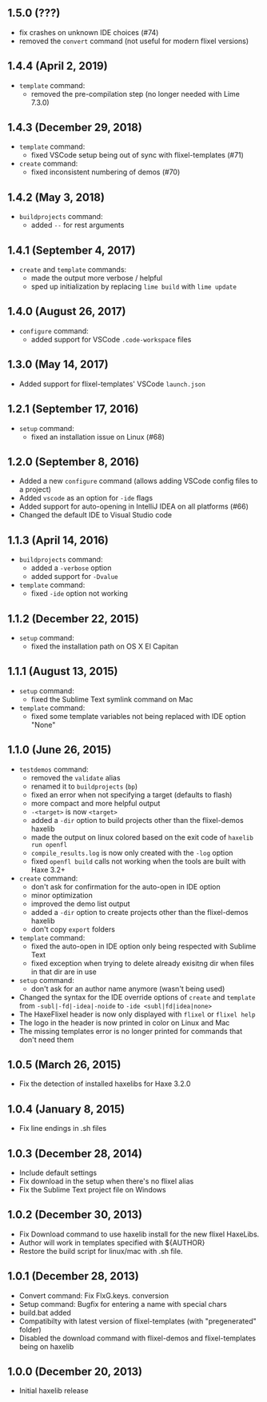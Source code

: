 1.5.0 (???)
------------------------------
* fix crashes on unknown IDE choices (#74)
* removed the `convert` command (not useful for modern flixel versions)

1.4.4 (April 2, 2019)
------------------------------
* `template` command:
	* removed the pre-compilation step (no longer needed with Lime 7.3.0)

1.4.3 (December 29, 2018)
------------------------------
* `template` command:
	* fixed VSCode setup being out of sync with flixel-templates (#71)
* `create` command:
	* fixed inconsistent numbering of demos (#70)

1.4.2 (May 3, 2018)
------------------------------
* `buildprojects` command:
	* added `--` for rest arguments

1.4.1 (September 4, 2017)
------------------------------
* `create` and `template` commands:
	* made the output more verbose / helpful
	* sped up initialization by replacing `lime build` with `lime update`

1.4.0 (August 26, 2017)
------------------------------
* `configure` command:
	* added support for VSCode `.code-workspace` files

1.3.0 (May 14, 2017)
------------------------------
* Added support for flixel-templates' VSCode `launch.json`

1.2.1 (September 17, 2016)
------------------------------
* `setup` command:
	* fixed an installation issue on Linux (#68)

1.2.0 (September 8, 2016)
------------------------------
* Added a new `configure` command (allows adding VSCode config files to a project)
* Added `vscode` as an option for `-ide` flags
* Added support for auto-opening in IntelliJ IDEA on all platforms (#66)
* Changed the default IDE to Visual Studio code

1.1.3 (April 14, 2016)
------------------------------
* `buildprojects` command:
	* added a `-verbose` option
	* added support for `-Dvalue`
* `template` command:
	* fixed `-ide` option not working

1.1.2 (December 22, 2015)
------------------------------
* `setup` command:
	* fixed the installation path on OS X El Capitan

1.1.1 (August 13, 2015)
------------------------------
* `setup` command:
	* fixed the Sublime Text symlink command on Mac
* `template` command:
	* fixed some template variables not being replaced with IDE option "None" 

1.1.0 (June 26, 2015)
------------------------------
* `testdemos` command:
	* removed the `validate` alias 
	* renamed it to `buildprojects` (`bp`)
	* fixed an error when not specifying a target (defaults to flash)
	* more compact and more helpful output
	* `-<target>` is now `<target>`
	* added a `-dir` option to build projects other than the flixel-demos haxelib
	* made the output on linux colored based on the exit code of `haxelib run openfl`
	* `compile_results.log` is now only created with the `-log` option
	* fixed `openfl build` calls not working when the tools are built with Haxe 3.2+
* `create` command:
	* don't ask for confirmation for the auto-open in IDE option 
	* minor optimization 
	* improved the demo list output
	* added a `-dir` option to create projects other than the flixel-demos haxelib
	* don't copy `export` folders
* `template` command:
	* fixed the auto-open in IDE option only being respected with Sublime Text
	* fixed exception when trying to delete already exisitng dir when files in that dir are in use
* `setup` command:
	* don't ask for an author name anymore (wasn't being used) 
* Changed the syntax for the IDE override options of `create` and `template` from `-subl|-fd|-idea|-noide` to `-ide <subl|fd|idea|none>`
* The HaxeFlixel header is now only displayed with `flixel` or `flixel help`
* The logo in the header is now printed in color on Linux and Mac
* The missing templates error is no longer printed for commands that don't need them

1.0.5 (March 26, 2015)
------------------------------
* Fix the detection of installed haxelibs for Haxe 3.2.0

1.0.4 (January 8, 2015)
------------------------------
* Fix line endings in .sh files

1.0.3 (December 28, 2014)
------------------------------
* Include default settings
* Fix download in the setup when there's no flixel alias
* Fix the Sublime Text project file on Windows

1.0.2 (December 30, 2013)
------------------------------
* Fix Download command to use haxelib install for the new flixel HaxeLibs.
* Author will work in templates specified with ${AUTHOR}
* Restore the build script for linux/mac with .sh file.

1.0.1 (December 28, 2013)
------------------------------
* Convert command: Fix FlxG.keys. conversion
* Setup command: Bugfix for entering a name with special chars
* build.bat added
* Compatibilty with latest version of flixel-templates (with "pregenerated" folder)
* Disabled the download command with flixel-demos and flixel-templates being on haxelib

1.0.0 (December 20, 2013)
------------------------------
* Initial haxelib release
